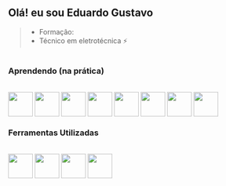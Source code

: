 ## Olá! eu sou Eduardo Gustavo
>- Formação:
  >- Técnico em eletrotécnica ⚡
<div style="display:  inline-block">
  <h3>Aprendendo (na prática)</h3><br>
  <img align="center"  height="50" widht="50" src="https://cdn.jsdelivr.net/gh/devicons/devicon/icons/typescript/typescript-original.svg" />
  <img align="center"  height="50" widht="50" src="https://cdn.jsdelivr.net/gh/devicons/devicon/icons/react/react-original.svg" /> 
  <img align="center"  height="50" widht="50" src="https://cdn.jsdelivr.net/gh/devicons/devicon/icons/nodejs/nodejs-original.svg" />
  <img align="center"  height="50" widht="50" src="https://cdn.jsdelivr.net/gh/devicons/devicon/icons/javascript/javascript-original.svg" />
  <img align="center"  height="50" widht="50" src="https://cdn.jsdelivr.net/gh/devicons/devicon/icons/html5/html5-original.svg" />
  <img align="center"  height="50" widht="50" src="https://cdn.jsdelivr.net/gh/devicons/devicon/icons/css3/css3-original.svg" />
  <img align="center"  height="50" widht="50" src="https://cdn.jsdelivr.net/gh/devicons/devicon/icons/lua/lua-original.svg" />
  <img align="center"  height="50" widht="50" src="https://cdn.jsdelivr.net/gh/devicons/devicon/icons/mysql/mysql-original.svg" /> 
</div> 

<div style="display:  inline-block">
  <h3>Ferramentas Utilizadas</h3><br>
  <img align="center"  height="50" widht="50" src="https://cdn.jsdelivr.net/gh/devicons/devicon/icons/figma/figma-original.svg" />
  <img align="center"  height="50" widht="50" src="https://cdn.jsdelivr.net/gh/devicons/devicon/icons/trello/trello-plain.svg" /> 
  <img align="center"  height="50" widht="50" src="https://cdn.jsdelivr.net/gh/devicons/devicon/icons/vscode/vscode-original.svg" />
  
  <img align="center"  height="50" widht="50" src="https://cdn.jsdelivr.net/gh/devicons/devicon/icons/photoshop/photoshop-plain.svg" />
 
</div>
